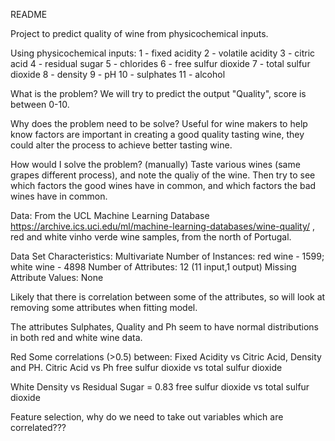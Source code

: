 README

Project to predict quality of wine from physicochemical inputs.

Using physicochemical inputs:
1 - fixed acidity
2 - volatile acidity
3 - citric acid
4 - residual sugar
5 - chlorides
6 - free sulfur dioxide
7 - total sulfur dioxide
8 - density
9 - pH
10 - sulphates
11 - alcohol 

What is the problem?
We will try to predict the output "Quality", score is between 0-10.

Why does the problem need to be solve?
Useful for wine makers to help know factors are important in creating a good quality tasting wine, they could alter the process to achieve better tasting wine.

How would I solve the problem? (manually)
Taste various wines (same grapes different process), and note the qualiy of the wine. Then try to see which factors the good wines have in common, and which factors the bad wines have in common. 

Data:
From the UCL Machine Learning Database https://archive.ics.uci.edu/ml/machine-learning-databases/wine-quality/ , red and white vinho verde wine samples, from the north of Portugal.

Data Set Characteristics: Multivariate
Number of Instances: red wine - 1599; white wine - 4898
Number of Attributes: 12 (11 input,1 output)
Missing Attribute Values: None

Likely that there is correlation between some of the attributes, so will look at removing some attributes when fitting model. 

The attributes Sulphates, Quality and Ph seem to have normal distributions in both red and white wine data.

Red
Some correlations (>0.5) between:
	Fixed Acidity vs Citric Acid, Density and PH.
	Citric Acid vs Ph
	free sulfur dioxide vs total sulfur dioxide

White
	Density vs Residual Sugar = 0.83
	free sulfur dioxide vs total sulfur dioxide

Feature selection, why do we need to take out variables which are correlated???


